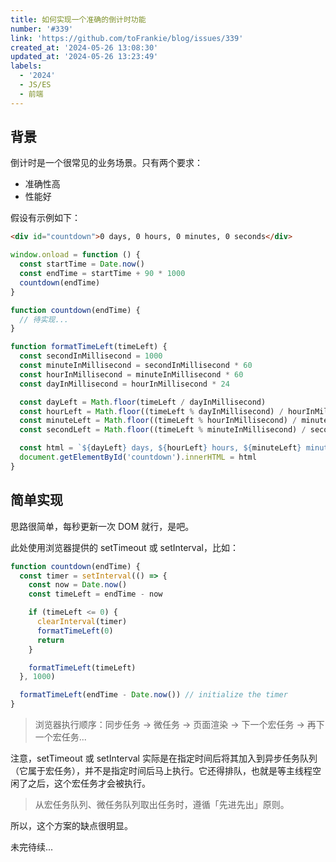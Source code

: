 ```yaml
---
title: 如何实现一个准确的倒计时功能
number: '#339'
link: 'https://github.com/toFrankie/blog/issues/339'
created_at: '2024-05-26 13:08:30'
updated_at: '2024-05-26 13:23:49'
labels:
  - '2024'
  - JS/ES
  - 前端
---
```

## 背景

倒计时是一个很常见的业务场景。只有两个要求：

- 准确性高
- 性能好

假设有示例如下：

```html
<div id="countdown">0 days, 0 hours, 0 minutes, 0 seconds</div>
```

```js
window.onload = function () {
  const startTime = Date.now()
  const endTime = startTime + 90 * 1000
  countdown(endTime)
}

function countdown(endTime) {
  // 待实现...
}

function formatTimeLeft(timeLeft) {
  const secondInMillisecond = 1000
  const minuteInMillisecond = secondInMillisecond * 60
  const hourInMillisecond = minuteInMillisecond * 60
  const dayInMillisecond = hourInMillisecond * 24

  const dayLeft = Math.floor(timeLeft / dayInMillisecond)
  const hourLeft = Math.floor((timeLeft % dayInMillisecond) / hourInMillisecond)
  const minuteLeft = Math.floor((timeLeft % hourInMillisecond) / minuteInMillisecond)
  const secondLeft = Math.floor((timeLeft % minuteInMillisecond) / secondInMillisecond)

  const html = `${dayLeft} days, ${hourLeft} hours, ${minuteLeft} minutes, ${secondLeft} seconds`
  document.getElementById('countdown').innerHTML = html
}
```

## 简单实现

思路很简单，每秒更新一次 DOM 就行，是吧。

此处使用浏览器提供的 setTimeout 或 setInterval，比如：

```js
function countdown(endTime) {
  const timer = setInterval(() => {
    const now = Date.now()
    const timeLeft = endTime - now

    if (timeLeft <= 0) {
      clearInterval(timer)
      formatTimeLeft(0)
      return
    }

    formatTimeLeft(timeLeft)
  }, 1000)

  formatTimeLeft(endTime - Date.now()) // initialize the timer
}
```

> 浏览器执行顺序：同步任务 → 微任务 → 页面渲染 → 下一个宏任务 → 再下一个宏任务...

注意，setTimeout 或 setInterval 实际是在指定时间后将其加入到异步任务队列（它属于宏任务），并不是指定时间后马上执行。它还得排队，也就是等主线程空闲了之后，这个宏任务才会被执行。

> 从宏任务队列、微任务队列取出任务时，遵循「先进先出」原则。

所以，这个方案的缺点很明显。


未完待续...



